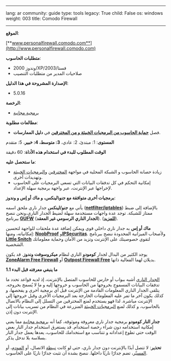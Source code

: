 

---

lang: ar
community: guide
type: tools
legacy: True
child: False
os: windows
weight: 003
title: Comodo Firewall

---

**الموقع**:

[**www.personalfirewall.comodo.com**](http://www.personalfirewall.comodo.com)

**متطلبات الحاسوب**:

- وندوز 2000/XP/2003/فستا
- صلاحيات المدير من متطلبات التنصيب

**الإصدارة المشروحة في هذا الدليل**:

- 5.0.16

**الرخصة**:

- [برمجية مجانية](https://securityinabox.org/ar/glossary#freeware)

**مطالعات مطلوبة**:

- فصل [**حماية الحاسوب من البرمجيات الخبيثة و من المخترقين**](https://securityinabox.org/ar/chapter_01) في **دليل الممارسات**.

**المستوى**: 1: مبتدئ، 2: عادي، **3: متوسط، 4: خبير**، 5: متقدم

**الوقت المطلوب للبدء في استخدام هذه الأداة**: 60 دقيقة

**ما ستحصل عليه**:

- زيادة حصانة الحاسوب و الشبكة المحلية في مواجهة [المخترقين](https://securityinabox.org/ar/glossary#hacker) و[البرمجيات الخبيثة](https://securityinabox.org/ar/glossary#malware) وتهديدات أخرى.
- إمكانية التحكم في كل تدفقات البيانات التي تسعى البرمجيات على الحاسوب لإخراجها عبر الإنترنت، عبر واجهة برمجية سهلة الإعداد.


**برمجيات أخرى متوافقة مع جنو\لينكس، و ماك أو إس و وندوز**:

يأتي مع **جنو/لينكس** جدار ناري ملحق اسمه ([**netfilter/iptables**](http://www.netfilter.org/)) بالإضافة إلى ضبط ممتاز للشبكة. توجد عدة واجهات مستخدمة سهلة لضيط الجدار الناري،ونحن ننصح ببرنامج [**GUFW**](https://help.ubuntu.com/community/Gufw) (**الجدار الناري الرسومي غير المعقد**). ([**للمزيد**](http://blog.bodhizazen.net/linux/firewall-ubuntu-gufw/)).

**ماك أو إس** به جدار ناري داخلي قوي ويمكن إضافة عدة ملحقات للواجهة لتحسين إمكانياته، ومنها: [**NoobProof**](http://www.hanynet.com/noobproof/) و[**IPSecuritas**](http://www.lobotomo.com/products/IPSecuritas/). ولأصحاب الميزانية المحدودة ننصح ببرنامج [**Little Snitch**](http://www.obdev.at/products/littlesnitch/index.html) لتقوي خصوصيتك على الإنترنت وتزيد من الأمان وحماية معلوماتك الشخصية.

يوجد الكثير من البدال لجدار **كومودو** الناري لنظام **ميكروسوفت وندوز**. قد يكون [**ZoneAlarm Free Firewall**](http://www.zonealarm.com/security/en-us/zonealarm-pc-security-free-firewall.htm) أو [**Outpost Firewall Free**](http://free.agnitum.com/) بديلان لهما الفعالية ذاتها.


**1.1 ما ينبغي معرفته قبل البدء**

[الجدار الناري](https://securityinabox.org/ar/glossary#firewall) أشبه ببواب أو حارس للحاسوب المتصل بالإنترنت، إذ لديه قواعد
تحدد ما تدفقات البيانات المسموح بخروجها من الحاسوب و خروجها إليه و ما لا يُسمح
بخروجه. يتلقى الجدار الناري المعلومات القادمة من الإنترنت قبل أي برمجية أخرى و
يفحصها، و كذلك يكون آخر ما تمر عليه المعلومات الخارجة بعد البرمجيات الأخرى
وقبل خروجها إلى الإنترنت مباشرة. لذا فهو يستخدم لمنع المخترقين من التسلل إلى
النظام بالاتصال بالحاسوب، و كذلك لمنع [البرمجيات الخبيثة](https://securityinabox.org/ar/glossary#malware) المنزرعة في
النظام من تسريب بيانات إلى الإنترنت دون إذن.

**جدار النار كومودو** برمجية جدار ناري معروفة وموثوقة، كما أنه [برمجية
مجانية](https://securityinabox.org/ar/glossary#freeware) مما يعني إمكانية استخدامه دون شراء رخصة استخدام. قد يستغرق استخدام
جدار النار بعض الوقت حتى تطوع إعداداته و تتناسب مع استخدامك للحاسوب، يعدها
يعمل جدار النار بسلاسة بلا تدخل يذكر.

**تحذير**: لا تتصل أبدًا بالإنترنت دون جدار ناري، حتى لو كانت [نبيطة](https://securityinabox.org/ar/glossary#device) الاتصال،
أو [المودم](https://securityinabox.org/ar/glossary#modem)، أو [المسيّر](https://securityinabox.org/ar/glossary#router)، تضم جدارًا ناريًا داخلها. ننصح بشدة أن تثبت جدارًا
ناريًا على الحاسوب.

